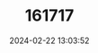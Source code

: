 ---
title: "161717"
category: "Scymnodon ringens"
draft: false
date: 2024-02-22 13:03:52
languages:
  Spanish; Castilian: ["Bruja"]
  French: ["Squale-grogneur Commun"]
  English: ["Knifetooth Dogfish"]
---